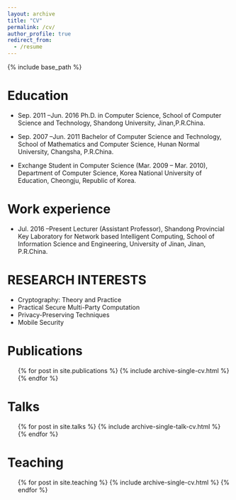 ```yaml
---
layout: archive
title: "CV"
permalink: /cv/
author_profile: true
redirect_from:
  - /resume
---
```


{% include base_path %}

Education
======
* Sep. 2011 –Jun. 2016
Ph.D. in Computer Science, School of Computer Science and Technology, Shandong University, Jinan,P.R.China.

* Sep. 2007 –Jun. 2011
Bachelor of Computer Science and Technology, School of Mathematics and Computer Science, Hunan Normal University, Changsha, P.R.China.

* Exchange Student in Computer Science (Mar. 2009 – Mar. 2010), Department of Computer Science,
Korea National University of Education, Cheongju, Republic of Korea.

Work experience
======
* Jul. 2016 –Present
Lecturer (Assistant Professor), Shandong Provincial Key Laboratory for Network based Intelligent Computing,
School of Information Science and Engineering, University of Jinan, Jinan, P.R.China.


RESEARCH INTERESTS
======
* Cryptography: Theory and Practice
* Practical Secure Multi-Party Computation
* Privacy-Preserving Techniques
* Mobile Security

Publications
======
  <ul>{% for post in site.publications %}
    {% include archive-single-cv.html %}
  {% endfor %}</ul>
  
Talks
======
  <ul>{% for post in site.talks %}
    {% include archive-single-talk-cv.html %}
  {% endfor %}</ul>
  
Teaching
======
  <ul>{% for post in site.teaching %}
    {% include archive-single-cv.html %}
  {% endfor %}</ul>
  

